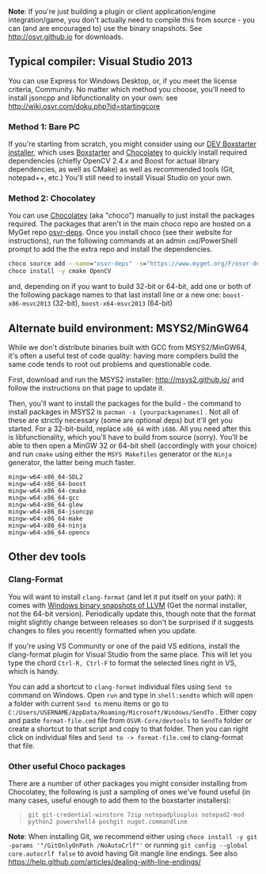 **Note**: If you're just building a plugin or client application/engine integration/game, you don't actually need to compile this from source - you can (and are encouraged to) use the binary snapshots. See <http://osvr.github.io> for downloads.

## Typical compiler: Visual Studio 2013
You can use Express for Windows Desktop, or, if you meet the license criteria, Community. No matter which method you choose, you'll need to install jsoncpp and libfunctionality on your own: see <http://wiki.osvr.com/doku.php?id=startingcore>

### Method 1: Bare PC
If you're starting from scratch, you might consider using our [DEV Boxstarter installer](http://access.osvr.com/binary/boxstarter), which uses [Boxstarter][] and [Chocolatey][] to quickly install required dependencies (chiefly OpenCV 2.4.x and Boost for actual library dependencies, as well as CMake) as well as recommended tools (Git, notepad++, etc.) You'll still need to install Visual Studio on your own.

[Boxstarter]: http://www.boxstarter.org/
[Chocolatey]: https://chocolatey.org/

### Method 2: Chocolatey
You can use [Chocolatey][] (aka "choco") manually to just install the packages required. The packages that aren't in the main choco repo are hosted on a MyGet repo [osvr-deps](https://www.myget.org/gallery/osvr-deps). Once you install choco (see their website for instructions), run the following commands at an admin `cmd`/PowerShell prompt to add the the extra repo and install the dependencies.

```cmd
choco source add --name="osvr-deps" -s="https://www.myget.org/F/osvr-deps/"
choco install -y cmake OpenCV
```

and, depending on if you want to build 32-bit or 64-bit, add one or both of the following package names to that last install line or a new one: `boost-x86-msvc2013` (32-bit), `boost-x64-msvc2013` (64-bit)

## Alternate build environment: MSYS2/MinGW64
While we don't distribute binaries built with GCC from MSYS2/MinGW64, it's often a useful test of code quality: having more compilers build the same code tends to root out problems and questionable code.

First, download and run the MSYS2 installer: <http://msys2.github.io/> and follow the instructions on that page to update it.

Then, you'll want to install the packages for the build - the command to install packages in MSYS2 is `pacman -s [yourpackagenames]` . Not all of these are strictly necessary (some are optional deps) but it'll get you started. For a 32-bit-build, replace `x86_64` with `i686`.  All you need after this is libfunctionality, which you'll have to build from source (sorry). You'll be able to then open a MinGW 32 or 64-bit shell (accordingly with your choice) and run `cmake` using either the `MSYS Makefiles` generator or the `Ninja` generator, the latter being much faster.

```
mingw-w64-x86_64-SDL2
mingw-w64-x86_64-boost
mingw-w64-x86_64-cmake
mingw-w64-x86_64-gcc
mingw-w64-x86_64-glew
mingw-w64-x86_64-jsoncpp
mingw-w64-x86_64-make
mingw-w64-x86_64-ninja
mingw-w64-x86_64-opencv
```

## Other dev tools

### Clang-Format
You will want to install `clang-format` (and let it put itself on your path): it comes with [Windows binary snapshots of LLVM](http://llvm.org/builds/)  (Get the normal installer, not the 64-bit version). Periodically update this, though note that the format might slightly change between releases so don't be surprised if it suggests changes to files you recently formatted when you update.

If you're using VS Community or one of the paid VS editions, install the clang-format plugin for Visual Studio from the same place. This will let you type the chord `Ctrl-R, Ctrl-F` to format the selected lines right in VS, which is handy.

You can add a shortcut to `clang-format` individual files using `Send to` command on Windows. Open `run` and type in `shell:sendto` which will open a folder with current `Send to` menu items or go to `C:/Users/USERNAME/AppData/Roaming/Microsoft/Windows/SendTo` . Either copy and paste `format-file.cmd` file from `OSVR-Core/devtools` to `SendTo` folder or create a shortcut to that script and copy to that folder. Then you can right click on individual files and `Send to -> format-file.cmd` to clang-format that file.

### Other useful Choco packages

There are a number of other packages you might consider installing from Chocolatey, the following is just a sampling of ones we've found useful (in many cases, useful enough to add them to the boxstarter installers):

> `git git-credential-winstore 7zip notepadplusplus notepad2-mod python2 powershell4 poshgit nuget.commandline`

**Note**: When installing Git, we recommend either using `choco install -y git -params '"/GitOnlyOnPath /NoAutoCrlf"'` or running `git config --global core.autocrlf false` to avoid having Git mangle line endings. See also <https://help.github.com/articles/dealing-with-line-endings/>